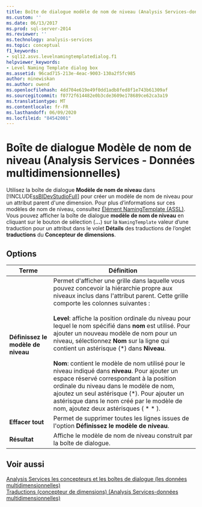 ```yaml
---
title: Boîte de dialogue modèle de nom de niveau (Analysis Services-données multidimensionnelles) | Microsoft Docs
ms.custom: ''
ms.date: 06/13/2017
ms.prod: sql-server-2014
ms.reviewer: ''
ms.technology: analysis-services
ms.topic: conceptual
f1_keywords:
- sql12.asvs.levelnamingtemplatedialog.f1
helpviewer_keywords:
- Level Naming Template dialog box
ms.assetid: 96cad715-213e-4eac-9003-130a2f5fc985
author: minewiskan
ms.author: owend
ms.openlocfilehash: 4dd704e619e49f0dd1adb8fed8f1e743b61309af
ms.sourcegitcommit: f0772f614482e0b3cde3609e178689ce62ca3a19
ms.translationtype: MT
ms.contentlocale: fr-FR
ms.lasthandoff: 06/09/2020
ms.locfileid: "84542001"
---
```

# <a name="level-naming-template-dialog-box-analysis-services---multidimensional-data"></a>Boîte de dialogue Modèle de nom de niveau (Analysis Services - Données multidimensionnelles)
  Utilisez la boîte de dialogue **Modèle de nom de niveau** dans [!INCLUDE[ssBIDevStudioFull](../includes/ssbidevstudiofull-md.md)] pour créer un modèle de nom de niveau pour un attribut parent d'une dimension. Pour plus d’informations sur ces modèles de nom de niveau, consultez [Élément NamingTemplate &#40;ASSL&#41;](https://docs.microsoft.com/bi-reference/assl/properties/namingtemplate-element-assl). Vous pouvez afficher la boîte de dialogue **modèle de nom de niveau** en cliquant sur le bouton de sélection (**...**) sur la `NamingTemplate` valeur d’une traduction pour un attribut dans le volet **Détails** des traductions de l’onglet **traductions** du **Concepteur de dimensions**.  
  
## <a name="options"></a>Options  
  
|Terme|Définition|  
|----------|----------------|  
|**Définissez le modèle de niveau**|Permet d'afficher une grille dans laquelle vous pouvez concevoir la hiérarchie propre aux niveaux inclus dans l'attribut parent. Cette grille comporte les colonnes suivantes :<br /><br /> **Level**: affiche la position ordinale du niveau pour lequel le nom spécifié dans **nom** est utilisé. Pour ajouter un nouveau modèle de nom pour un niveau, sélectionnez **Nom** sur la ligne qui contient un astérisque (\*) dans **Niveau**.<br /><br /> **Nom**: contient le modèle de nom utilisé pour le niveau indiqué dans **niveau**. Pour ajouter un espace réservé correspondant à la position ordinale du niveau dans le modèle de nom, ajoutez un seul astérisque (*). Pour ajouter un astérisque dans le nom créé par le modèle de nom, ajoutez deux astérisques ( \* \* ).|  
|**Effacer tout**|Permet de supprimer toutes les lignes issues de l'option **Définissez le modèle de niveau**.|  
|**Résultat**|Affiche le modèle de nom de niveau construit par la boîte de dialogue.|  
  
## <a name="see-also"></a>Voir aussi  
 [Analysis Services les concepteurs et les boîtes de dialogue &#40;les données multidimensionnelles&#41;](analysis-services-designers-and-dialog-boxes-multidimensional-data.md)   
 [Traductions &#40;concepteur de dimensions&#41; &#40;Analysis Services-données multidimensionnelles&#41;](translations-dimension-designer-analysis-services-multidimensional-data.md)  
  
  
